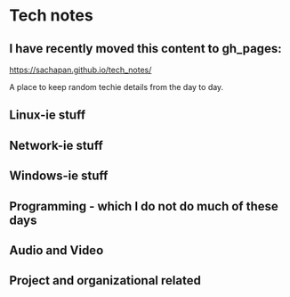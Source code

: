 # Tech notes

## I have recently moved this content to gh_pages:

https://sachapan.github.io/tech_notes/

A place to keep random techie details from the day to day.

## Linux-ie stuff


## Network-ie stuff


## Windows-ie stuff


## Programming - which I do not do much of these days


## Audio and Video


## Project and organizational related

